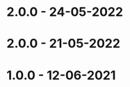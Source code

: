 2.0.0 - 24-05-2022
===================

2.0.0 - 21-05-2022
===================

1.0.0 - 12-06-2021
===================
